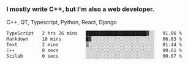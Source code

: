 <h3>I mostly write C++, but I'm also a web developer.</h3>
<p>C++, QT, Typescript, Python, React, Django</p>

<!--START_SECTION:waka-->

```txt
TypeScript   2 hrs 26 mins   ██████████████████████▓░░   91.06 %
Markdown     10 mins         █▓░░░░░░░░░░░░░░░░░░░░░░░   06.83 %
Text         2 mins          ▒░░░░░░░░░░░░░░░░░░░░░░░░   01.44 %
C++          0 secs          ░░░░░░░░░░░░░░░░░░░░░░░░░   00.61 %
Scilab       0 secs          ░░░░░░░░░░░░░░░░░░░░░░░░░   00.07 %
```

<!--END_SECTION:waka-->
